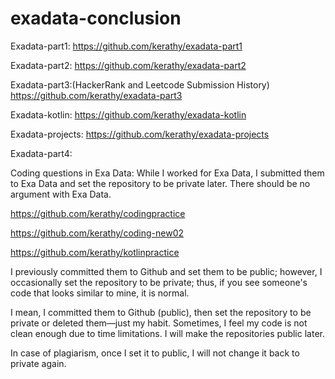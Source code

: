 # exadata-conclusion

Exadata-part1:
https://github.com/kerathy/exadata-part1

Exadata-part2:
https://github.com/kerathy/exadata-part2

Exadata-part3:(HackerRank and Leetcode Submission History)
https://github.com/kerathy/exadata-part3

Exadata-kotlin:
https://github.com/kerathy/exadata-kotlin

Exadata-projects:
https://github.com/kerathy/exadata-projects

Exadata-part4:

Coding questions in Exa Data:
While I worked for Exa Data, I submitted them to Exa Data and set the repository to be private later. There should be no argument with Exa Data.

https://github.com/kerathy/codingpractice

https://github.com/kerathy/coding-new02

https://github.com/kerathy/kotlinpractice



I previously committed them to Github and set them to be public; however, I occasionally set the repository to be private; thus, if you see someone's code that looks similar to mine, it is normal.


I mean, I committed them to Github (public), then set the repository to be private or deleted them—just my habit. Sometimes, I feel my code is not clean enough due to time limitations. I will make the repositories public later.

In case of plagiarism, once I set it to public, I will not change it back to private again.
